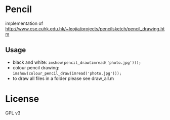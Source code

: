 # Pencil
implementation of http://www.cse.cuhk.edu.hk/~leojia/projects/pencilsketch/pencil_drawing.htm

## Usage
* black and white: `imshow(pencil_draw(imread('photo.jpg')));`
* colour pencil drawing: `imshow(colour_pencil_draw(imread('photo.jpg')));`
* to draw all files in a folder please see draw_all.m

# License
GPL v3
